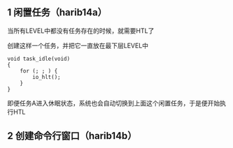 ## 1 闲置任务（harib14a）

当所有LEVEL中都没有任务存在的时候，就需要HTL了

创建这样一个任务，并把它一直放在最下层LEVEL中

```
void task_idle(void)
{
    for (; ; ) {
        io_hlt();
    }
}
```

即便任务A进入休眠状态，系统也会自动切换到上面这个闲置任务，于是便开始执行HTL

## 2 创建命令行窗口（harib14b）

